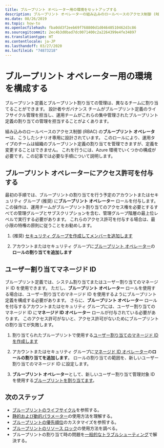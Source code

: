 ```yaml
---
title: ブループリント オペレーター用の環境をセットアップする
description: ブループリント オペレーターの組み込みのロールベースのアクセス制御 (RBAC) ロールで使用するように Azure 環境を構成する方法について説明します。
ms.date: 08/26/2019
ms.topic: how-to
ms.openlocfilehash: fba0dd3f2eeb69f768800d1d04640510462d3c86
ms.sourcegitcommit: 2ec4b3d0bad7dc0071400c2a2264399e4fe34897
ms.translationtype: HT
ms.contentlocale: ja-JP
ms.lasthandoff: 03/27/2020
ms.locfileid: "74873218"
---
```

# <a name="configure-your-environment-for-a-blueprint-operator"></a>ブループリント オペレーター用の環境を構成する

ブループリント定義とブループリント割り当ての管理は、異なるチームに割り当てることができます。 設計者やガバナンス チームがブループリント定義のライフサイクル管理を担当し、運用チームがこれらの集中管理されたブループリント定義の割り当ての管理を担当することがよくあります。

組み込みのロールベースのアクセス制御 (RBAC) の**ブループリント オペレーター**は、こうしたシナリオ専用に設計されています。 このロールにより、運用タイプのチームは組織のブループリント定義の割り当てを管理できますが、定義を変更することはできません。 これを行うには、Azure 環境でいくつかの構成が必要です。この記事では必要な手順について説明します。

## <a name="grant-permission-to-the-blueprint-operator"></a>ブループリント オペレーターにアクセス許可を付与する

最初の手順では、ブループリントの割り当てを行う予定のアカウントまたはセキュリティ グループ (推奨) に**ブループリント オペレーター** ロールを付与します。 この操作は、運用チームがブループリント割り当てのアクセス権を必要とするすべての管理グループとサブスクリプションを含む、管理グループ階層の最上位レベルで実行する必要があります。 これらのアクセス許可を付与する場合は、最小限の特権の原則に従うことをお勧めします。

1. (推奨) [セキュリティ グループを作成してメンバーを追加します](../../../active-directory/fundamentals/active-directory-groups-create-azure-portal.md)

1. アカウントまたはセキュリティ グループに[ブループリント オペレーター](../../../role-based-access-control/role-assignments-portal.md#add-a-role-assignment)の**ロールの割り当てを追加します**

## <a name="user-assign-managed-identity"></a>ユーザー割り当てマネージド ID

ブループリント定義では、システム割り当てまたはユーザー割り当てのマネージド ID を使用できます。 ただし、**ブループリント オペレーター** ロールを使用する場合は、ユーザー割り当てのマネージド ID を使用するようにブループリント定義を構成する必要があります。 さらに、**ブループリント オペレーター** ロールを付与するアカウントまたはセキュリティ グループには、ユーザー割り当てのマネージド ID に**マネージド ID オペレーター** ロールが付与されている必要があります。 このアクセス許可がないと、アクセス許可がないためにブループリントの割り当てが失敗します。

1. 割り当てられたブループリントで使用する[ユーザー割り当てのマネージド ID を作成します](../../../active-directory/managed-identities-azure-resources/how-to-manage-ua-identity-portal.md#create-a-user-assigned-managed-identity)

1. アカウントまたはセキュリティ グループに[マネージド ID オペレーター](../../../role-based-access-control/role-assignments-portal.md#add-a-role-assignment)の**ロールの割り当てを追加します**。 ロールの割り当ての範囲を、新しいユーザー割り当てのマネージド ID に設定します。

1. **ブループリント オペレーター**として、新しいユーザー割り当て管理対象 ID を使用する[ブループリントを割り当てます](../create-blueprint-portal.md#assign-a-blueprint)。

## <a name="next-steps"></a>次のステップ

- [ブループリントのライフサイクル](../concepts/lifecycle.md)を参照する。
- [静的および動的パラメーター](../concepts/parameters.md)の使用方法を理解する。
- [ブループリントの優先順位](../concepts/sequencing-order.md)のカスタマイズを参照する。
- [ブループリントのリソース ロック](../concepts/resource-locking.md)の使用方法を調べる。
- ブループリントの割り当て時の問題を[一般的なトラブルシューティング](../troubleshoot/general.md)で解決する。
